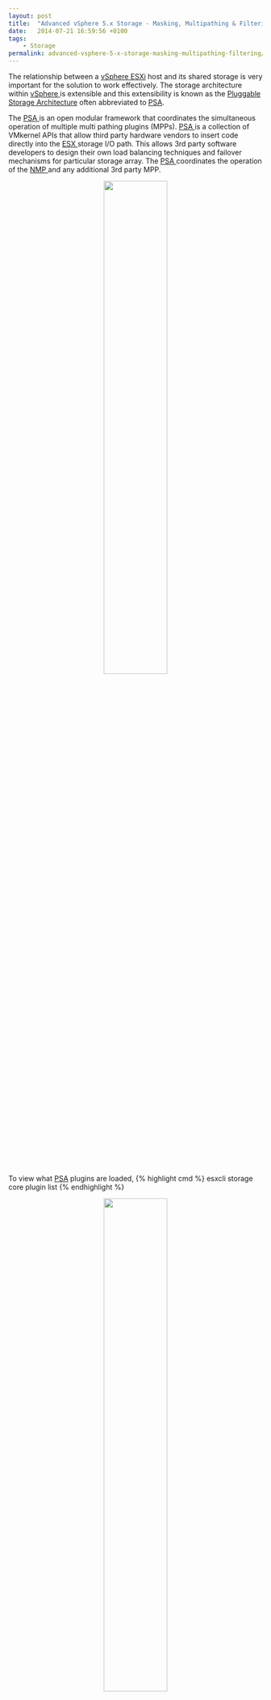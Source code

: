 ```yaml
---
layout: post
title:  "Advanced vSphere 5.x Storage - Masking, Multipathing & Filtering"
date:   2014-07-21 16:59:56 +0100
tags:
    - Storage
permalink: advanced-vsphere-5-x-storage-masking-multipathing-filtering/
---
```

The relationship between a <a href="http://www.vmware.com/products/esxi-and-esx/?src=vmw_so_vex_dcaul_99" target="_blank">vSphere ESXi</a> host and its shared storage is very important for the solution to work effectively. The storage architecture within <a href="http://www.vmware.com/products/vsphere/?src=vmw_so_vex_dcaul_99" target="_blank">vSphere </a>is extensible and this extensibility is known as the <a href="http://kb.vmware.com/kb/1011375/?src=vmw_so_vex_dcaul_99" target="_blank">Pluggable Storage Architecture</a> often abbreviated to <a href="http://kb.vmware.com/kb/1011375/?src=vmw_so_vex_dcaul_99" target="_blank">PSA</a>.

The <a href="http://kb.vmware.com/kb/1011375/?src=vmw_so_vex_dcaul_99" target="_blank">PSA </a>is an open modular framework that coordinates the simultaneous operation of multiple multi pathing plugins (MPPs). <a href="http://kb.vmware.com/kb/1011375/?src=vmw_so_vex_dcaul_99" target="_blank">PSA </a>is a collection of VMkernel APIs that allow third party hardware vendors to insert code directly into the <a href="http://www.vmware.com/products/esxi-and-esx/?src=vmw_so_vex_dcaul_99" target="_blank">ESX </a>storage I/O path. This allows 3rd party software developers to design their own load balancing techniques and failover mechanisms for particular storage array. The <a href="http://kb.vmware.com/kb/1011375/?src=vmw_so_vex_dcaul_99" target="_blank">PSA </a>coordinates the operation of the <a href="http://kb.vmware.com/kb/1011375/?src=vmw_so_vex_dcaul_99" target="_blank">NMP </a>and any additional 3rd party MPP.

<center><img src="/images/1.3.3.jpg" width="50%"></center>

To view what <a href="http://kb.vmware.com/kb/1011375/?src=vmw_so_vex_dcaul_99" target="_blank">PSA</a> plugins are loaded,
{% highlight cmd %}
esxcli storage core plugin list
{% endhighlight %}

<center><img src="/images/default_plugins.gif" width="50%"></center>

By default only <a href="http://kb.vmware.com/kb/1011375/?src=vmw_so_vex_dcaul_99" target="_blank">NMP </a>and <a href="http://kb.vmware.com/kb/1009449/?src=vmw_so_vex_dcaul_99" target="_blank">MASK_PATH</a> plugins are installed. To install a third-party PSA plugin your vendor would provide you with a vSphere Installation Bundle <a href="http://blogs.vmware.com/vsphere/2011/09/whats-in-a-vib.html" target="_blank">vib </a>file.  An example of how to install a VIB we can see for the <a href="https://library.netapp.com/ecmdocs/ECMP1237939/html/html/GUID-735E5961-E3FB-4105-A8F8-37F6444B68BC.html" target="_blank">Netapp NFS VAAI plugin</a>.

{% highlight cmd %}
esxcli software vib install -n NetAppNasPlugin -d file:///NetAppNasPlugin.v20.zip
Message: The update completed successfully, but the system needs to be rebooted for the changes to be effective.
Reboot Required: true VIBs Installed:
NetApp_bootbank_NetAppNasPlugin_1.0-020
VIBs Removed:
VIBs Skipped:
{% endhighlight %}

As there are multiple plugins supplied and others can be plugged in there is a rule list which defines which device gets managed by which plugin. You can view existing claim rules.

{% highlight cmd %}
esxcli storage core claimrule list
{% endhighlight %}

<center><img src="/images/1.3.4.jpg" width="50%"></center>

The rules are applied by rule number lowest to high,  so if you have a complex claimrule set and your devices are picking up incorrectly check the order. You will see a catch all at the bottom 65535 which assigns any without specific match to <a href="http://kb.vmware.com/kb/1011375/?src=vmw_so_vex_dcaul_99" target="_blank">NMP </a>.

One MP rule you will notice is listed twice with Class as being file and runtime.  The file which these rules apply is

{% highlight cmd %}
/etc/vmware/esx.conf
{% endhighlight %}

<center><img src="/images/esx.gif" width="50%"></center>

Using this we can if we wish we can tell PSA to detect devices and apply the <a href="http://kb.vmware.com/kb/1009449/?src=vmw_so_vex_dcaul_99" target="_blank">MASK_PATH</a> plugin. You might want to consider doing this at the ESX layer if some issue with the storage which causes host to loose contact with it and the LUN (or LUNs) enter an <a href="http://kb.vmware.com/kb/1016626/?src=vmw_so_vex_dcaul_99" target="_blank">all-paths-down condition</a> by temporarily masking the path while the storage engineer fixes the fabric.

Obtain ESXi Device ID of the LUN you would like to mask

{% highlight cmd %}
esxcli storage core device list
{% endhighlight %}

<center><img src="/images/device-id.gif" width="50%"></center>

Once you have the device ID you can then obtain :C Channel :T Target :L LUN and vmhba of the device you want to mask

{% highlight cmd %}
esxcfg-mpath -b -d {device-id}
{% endhighlight %}

<center><img src="/images/CTL.gif" width="50%"></center>

Paths can be viewed and changed using this namespace use this to find a claim rule number not in use

{% highlight cmd %}
esxcli storage core claimrule
{% endhighlight %}

Using all the above information assign the device to <a href="http://kb.vmware.com/kb/1009449/?src=vmw_so_vex_dcaul_99" target="_blank">MASK_PATH</a>

{% highlight cmd %}
esxcli storage core claimrule add -r 500 -t location -A vmhba35 -C &lt;x&gt; -T &lt;y&gt; -L &lt;z&gt; -P MASK_PATH
{% endhighlight %}

Once rule is added you should be able to see it in the claimrule list but you will notice this is file state not runtime
{% highlight cmd %}
esxcli storage core claimrule list
{% endhighlight %}

<center><img src="/images/list-file.gif" width="50%"></center>

You now need to load the file into rules and then run the new ruleset

{% highlight cmd %}
esxcli storage core claimrule load
esxcli storage core claimrule run
{% endhighlight %}

Once loaded and in running configuration you should see

{% highlight cmd %}
esxcli storage core claimrule list
{% endhighlight %}

<center><img src="/images/load-and-run.gif" width="50%"></center>

Even though the new rule is in place for new devices to pickup,  the current device still has an active claimrule,  you can either reboot,  or run a reclaim on the LUN so it picks up its new rule

{% highlight cmd %}
esxcli storage core claiming reclaim -d {device id}
{% endhighlight %}

<center><img src="/images/unclaim.gif" width="50%"></center>

If your in lab and want to get your LUN back

{% highlight cmd %}
esxcli storage core claimrule remove -r 500
esxcli storage core claimrule load
esxcli storage core claiming unclaim -t location -A vmhba33 -C 0 -T 0 -L 0
esxcli storage core adapter rescan -A vmhba33
{% endhighlight %}

You may want to mask out a whole vendor
{% highlight cmd %}
esxcli storage core claimrule add -r 501 -t vendor -V SYNOLOGY -P MASK_PATH
esxcli storage core claimrule load
esxcli storage core claimrule run
esxcli storage core claiming reclaim -d &lt;device id of device&gt;
{% endhighlight %}

To undo mask a whole vendor

{% highlight cmd %}
esxcli storage core claimrule remove -r 501
esxcli storage core claimrule load
esxcli storage core claiming unclaim -t vendor -v SYNOLOGY
esxcli storage core claiming unclaim -t location -A vmhba33
esxcli storage core adapter rescan -A vmhba33
{% endhighlight %}

Once you have correct plugin's installed,  and claimrules in place so correct devices get picked up by correct plugin,  you might want to then configure the plugin to say how it should react for path failover and how to choose correct path.

Within the storage plugin are two submodules
<ul>
	<li>Storage Array Type Plugin (SATP) – Used for path failover</li>
	<li>Path Selection Plugin (PSP) – Used for selecting the path</li>
</ul>
An SATP plugin monitors physical path health, reports to the NMP changes in physical paths, and executes array-specific actions for activating and deactivating paths. The <a href="http://kb.vmware.com/kb/1011340/?src=vmw_so_vex_dcaul_99" target="_blank">Path Selection Plug-ins</a> (PSP) selects the path for I/O requests.  The flow of how these two components operate is nicely shown in this short video.

[youtube=http://www.youtube.com/watch?v=cEp69JYEx30]

The pathing policies which can be used with VMware <a href="http://kb.vmware.com/kb/1011375/?src=vmw_so_vex_dcaul_99" target="_blank">NMP </a>can be managed via the namespace

{% highlight cmd %}
esxcli storage nmp psp
{% endhighlight %}

You can list all available PSP's using

{% highlight cmd %}
esxcli storage nmp psp list
{% endhighlight %}

<center><img src="/images/psp-list.gif" width="50%"></center>

*VMW_PSP_MRU* – Most Recently Used, on path failure recovery stays load stays on same path  
*MW_PSP_RR* – Round Robin, rotates through available paths  
*VMW_PSP_FIXED* – Fixed Pathing, on path failure recovery load moves back to preferred path  

The SATP level path selection can be viewed

{% highlight cmd %}
esxcli storage nmp satp list
{% endhighlight %}

<center><img src="/images/satp-list.gif" width="50%"></center>

The final thing to cover with regards how storage can be seen and managed within ESXi would be device filtering. 
There are four storage filters all of which are applied by default,  these filters define what can be seen 
within the cli and gui.
<ul>
	<li>VMFS Filter: filters out storage devices or LUNs that are already used by a VMFS datastore</li>
	<li>RDM Filter: filters out LUNs that are already mapped as a RDMSame Host and</li>
	<li>Transports Filter: filters out LUNs that can’t be used as a VMFS datastore extend.
<ul>
	<li>Prevents you from adding LUNs as an extent not exposed to all hosts that share the original VMFS datastore.</li>
	<li>Prevents you from adding LUNs as an extent that use a storage type different from the original VMFS datastore</li>
</ul>
</li>
	<li>Host Rescan Filter: Automatically rescans and updates VMFS datastores after you perform datastore management operations</li>
</ul>
vSphere Client -> Administration -> vCenter Server -> Settings -> Advanced Settings

To disable add the following key(s) if not already there and set it to false.

{% highlight cmd %}
config.vpxd.filter.vmfsFilter (VMFS Filter)
config.vpxd.filter.rdmFilter (RDM Filter)
config.vpxd.filter.SameHostAndTransportsFilter (Same Host and Transports Filter)
config.vpxd.filter.hostRescanFilter (Host Rescan Filter)
{% endhighlight %}